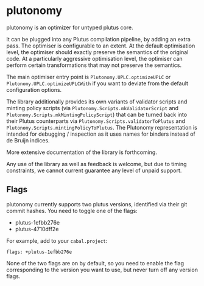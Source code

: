 # plutonomy

plutonomy is an optimizer for untyped plutus core.

It can be plugged into any Plutus compilation pipeline, by
adding an extra pass. The optimiser is configurable to an
extent. At the default optimisation level, the optimiser should
exactly preserve the semantics of the original code. At a
particularly aggressive optimisation level, the optimiser can
perform certain transformations that may not preserve the
semantics.

The main optimiser entry point is `Plutonomy.UPLC.optimizeUPLC` or
`Plutonomy.UPLC.optimizeUPLCWith` if you want to deviate from the default
configuration options.

The library additionally provides its own variants of
validator scripts and minting policy scripts
(via `Plutonomy.Scripts.mkValidatorScript` and
`Plutonomy.Scripts.mkMintingPolicyScript`) that can
be turned back into their Plutus counterparts via
`Plutonomy.Scripts.validatorToPlutus` and
`Plutonomy.Scripts.mintingPolicyToPlutus`. The Plutonomy
representation is intended for debugging / inspection
as it uses names for binders instead of de Bruijn indices.

More extensive documentation of the library is forthcoming.

Any use of the library as well as feedback is welcome, but due
to timing constraints, we cannot current guarantee any level
of unpaid support.

## Flags

plutonomy currently supports two plutus versions,
identified via their git commit hashes.
You need to toggle one of the flags:

- plutus-1efbb276e
- plutus-4710dff2e

For example, add to your `cabal.project`:

```
flags: +plutus-1efbb276e
```

None of the two flags are on by default,
so you need to enable the flag corresponding to
the version you want to use, but never turn off
any version flags.
